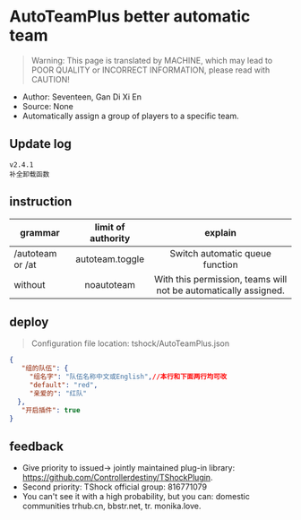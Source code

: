 # AutoTeamPlus better automatic team

> Warning: This page is translated by MACHINE, which may lead to POOR QUALITY or INCORRECT INFORMATION, please read with CAUTION!


- Author: Seventeen, Gan Di Xi En
- Source: None
- Automatically assign a group of players to a specific team.

## Update log

```
v2.4.1
补全卸载函数
```

## instruction

|grammar|limit of authority|explain|
| -------------- |:-----------------:|:------:|
|/autoteam or /at|autoteam.toggle|Switch automatic queue function|
|without|noautoteam|With this permission, teams will not be automatically assigned.|

## deploy
> Configuration file location: tshock/AutoTeamPlus.json
```json
{
   "组的队伍": {
     "组名字": "队伍名称中文或English",//本行和下面两行均可改
     "default": "red",
     "亲爱的": "红队" 
  },
   "开启插件": true
}
```
## feedback
- Give priority to issued-> jointly maintained plug-in library: https://github.com/Controllerdestiny/TShockPlugin.
- Second priority: TShock official group: 816771079
- You can't see it with a high probability, but you can: domestic communities trhub.cn, bbstr.net, tr. monika.love.